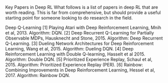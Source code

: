

<!--
 * @version:
 * @Author:  StevenJokess https://github.com/StevenJokess
 * @Date: 2020-11-12 23:06:21
 * @LastEditors:  StevenJokess https://github.com/StevenJokess
 * @LastEditTime: 2020-11-12 23:07:05
 * @Description:
 * @TODO::
 * @Reference:https://spinningup.openai.com/en/latest/spinningup/keypapers.html
-->

Key Papers in Deep RL
What follows is a list of papers in deep RL that are worth reading. This is far from comprehensive, but should provide a useful starting point for someone looking to do research in the field.

Deep Q-Learning
[1]	Playing Atari with Deep Reinforcement Learning, Mnih et al, 2013. Algorithm: DQN.
[2]	Deep Recurrent Q-Learning for Partially Observable MDPs, Hausknecht and Stone, 2015. Algorithm: Deep Recurrent Q-Learning.
[3]	Dueling Network Architectures for Deep Reinforcement Learning, Wang et al, 2015. Algorithm: Dueling DQN.
[4]	Deep Reinforcement Learning with Double Q-learning, Hasselt et al 2015. Algorithm: Double DQN.
[5]	Prioritized Experience Replay, Schaul et al, 2015. Algorithm: Prioritized Experience Replay (PER).
[6]	Rainbow: Combining Improvements in Deep Reinforcement Learning, Hessel et al, 2017. Algorithm: Rainbow DQN.
